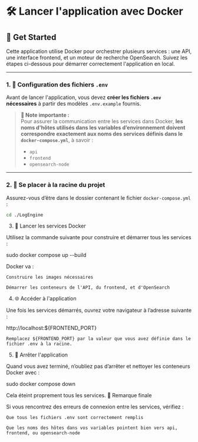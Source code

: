 # 🛠️ Lancer l'application avec Docker

## 🚀 Get Started

Cette application utilise Docker pour orchestrer plusieurs services : une API, une interface frontend, et un moteur de recherche OpenSearch. Suivez les étapes ci-dessous pour démarrer correctement l'application en local.

---

### 1. 📄 Configuration des fichiers `.env`

Avant de lancer l'application, vous devez **créer les fichiers `.env` nécessaires** à partir des modèles `.env.example` fournis.



> **📝 Note importante :**  
> Pour assurer la communication entre les services dans Docker, **les noms d'hôtes utilisés dans les variables d’environnement doivent correspondre exactement aux noms des services définis dans le `docker-compose.yml`**, à savoir :
> - `api`
> - `frontend`
> - `opensearch-node`

---

### 2. 📁 Se placer à la racine du projet

Assurez-vous d’être dans le dossier contenant le fichier `docker-compose.yml` :

```bash
cd ./LogEngine
```
3. 🧱 Lancer les services Docker

Utilisez la commande suivante pour construire et démarrer tous les services :

sudo docker compose up --build

Docker va :

    Construire les images nécessaires

    Démarrer les conteneurs de l'API, du frontend, et d'OpenSearch
    

4. 🌐 Accéder à l'application

Une fois les services démarrés, ouvrez votre navigateur à l’adresse suivante :

http://localhost:${FRONTEND_PORT}

    Remplacez ${FRONTEND_PORT} par la valeur que vous avez définie dans le fichier .env à la racine.

5. 🛑 Arrêter l'application

Quand vous avez terminé, n’oubliez pas d’arrêter et nettoyer les conteneurs Docker avec :

sudo docker compose down

Cela éteint proprement tous les services.
📌 Remarque finale

Si vous rencontrez des erreurs de connexion entre les services, vérifiez :

    Que tous les fichiers .env sont correctement remplis

    Que les noms des hôtes dans vos variables pointent bien vers api, frontend, ou opensearch-node


